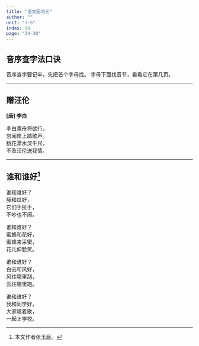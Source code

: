 ```yaml
---
title: "语文园地三"
author: ""
unit: "3-5"
index: 99
page: "34-38"
---
```


<!-- 识字加油站 -->

## 音序查字法口诀

音序查字要记牢，先把首个字母找。
字母下面找音节，看看它在第几页。

---

<!-- 日积月累 -->

## 赠汪伦

**[唐] 李白**

李白乘舟将欲行，  
忽闻岸上踏歌声。  
桃花潭水深千尺，  
不及汪伦送我情。  

---

<!-- 口语交际 -->

<!--
## 打电话

你打过电话吗？打电话应该注意什么呢？

- 喂，你好！
- 阿姨，您好！我是张阳的同学李中，我想找他问点儿事。请您让他接一下电话，好吗？
- 你稍等一下，我叫他。
- 谢谢阿姨！

来试一试吧！
- 打电话约同学玩。
- 打电话问候长辈。
- 打电话询问图书馆开放的时间。

> ◎ 给别人打电话时，要说清楚自己是谁。
>
> ◎ 接电话时，要主动向对方问好。

---
-->

<!-- 和大人一起读 -->

## 谁和谁好[^1]

[^1]: 本文作者张玉庭。

谁和谁好？  
藤和瓜好，  
它们手拉手，  
不吵也不闹。  

谁和谁好？  
蜜蜂和花好，  
蜜蜂来采蜜，  
花儿仰脸笑。  

谁和谁好？  
白云和风好，  
风往哪里刮，  
云往哪里跑。  

谁和谁好？  
我和同学好，  
大家唱着歌，  
一起上学校。  
